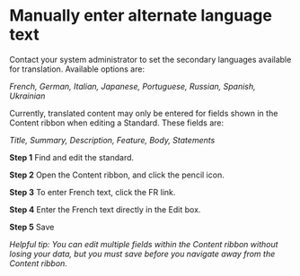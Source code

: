 # Manually enter alternate language text

Contact your system administrator to set the secondary languages available for translation.
Available options are:

*French, German, Italian, Japanese, Portuguese, Russian, Spanish, Ukrainian*

Currently, translated content may only be entered for fields shown in the Content ribbon when editing a Standard. 
These fields are:

*Title, Summary, Description, Feature, Body, Statements*

**Step 1** Find and edit the standard.

**Step 2** Open the Content ribbon, and click the pencil icon.

**Step 3** To enter French text, click the FR link.

**Step 4** Enter the French text directly in the Edit box.

**Step 5** Save


*Helpful tip: You can edit multiple fields within the Content ribbon without losing your data, but you must save before you navigate away from the Content ribbon.*
